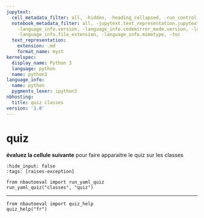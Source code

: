 ```yaml
---
jupytext:
  cell_metadata_filter: all, -hidden, -heading_collapsed, -run_control, -trusted
  notebook_metadata_filter: all, -jupytext.text_representation.jupytext_version, -jupytext.text_representation.format_version,
    -language_info.version, -language_info.codemirror_mode.version, -language_info.codemirror_mode,
    -language_info.file_extension, -language_info.mimetype, -toc
  text_representation:
    extension: .md
    format_name: myst
kernelspec:
  display_name: Python 3
  language: python
  name: python3
language_info:
  name: python
  pygments_lexer: ipython3
nbhosting: 
  title: quiz classes
version: '1.0'
---
```


# quiz

**évaluez la cellule suivante** pour faire apparaitre le quiz sur les classes

```{code-cell} ipython3
:hide_input: false
:tags: [raises-exception]

from nbautoeval import run_yaml_quiz
run_yaml_quiz("classes", "quiz")
```

****

```{code-cell} ipython3
from nbautoeval import quiz_help
quiz_help("fr")
```
